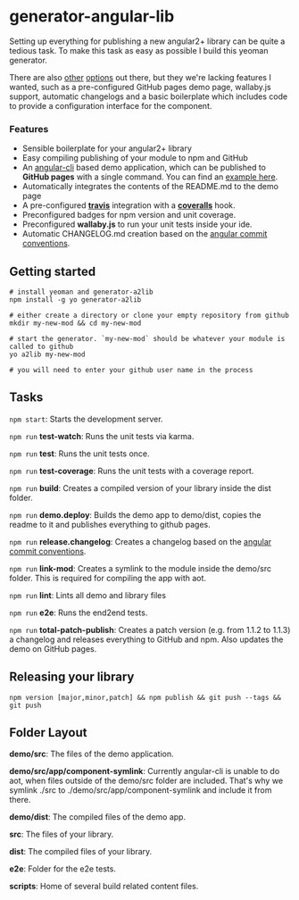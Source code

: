 # generator-angular-lib
Setting up everything for publishing a new angular2+ library can be quite a tedious task. To make this task as easy as possible I build this yeoman generator.

There are also [other](https://github.com/jvandemo/generator-angular2-library) [options](https://github.com/mgonto/generator-angularjs-gulp-library) out there, but they we're lacking features I wanted, such as a pre-configured GitHub pages demo page, wallaby.js support, automatic changelogs and a basic boilerplate which includes code to provide a configuration interface for the component. 

### Features
* Sensible boilerplate for your angular2+ library
* Easy compiling publishing of your module to npm and GitHub
* An [angular-cli](https://github.com/angular/angular-cli) based demo application, which can be published to **GitHub pages** with a single command. You can find an [example here](https://johannesjo.github.io/angular2-promise-buttons).
* Automatically integrates the contents of the README.md to the demo page
* A pre-configured **[travis](https://travis-ci.org/)** integration with a **[coveralls](https://coveralls.io/)** hook.
* Preconfigured badges for npm version and unit coverage.
* Preconfigured **wallaby.js** to run your unit tests inside your ide.
* Automatic CHANGELOG.md creation based on the [angular commit conventions](https://github.com/angular/angular.js/blob/master/CONTRIBUTING.md).  


## Getting started
```
# install yeoman and generator-a2lib
npm install -g yo generator-a2lib

# either create a directory or clone your empty repository from github
mkdir my-new-mod && cd my-new-mod

# start the generator. `my-new-mod` should be whatever your module is called to github
yo a2lib my-new-mod 

# you will need to enter your github user name in the process
```


## Tasks
`npm start`: Starts the development server.

`npm run` **test-watch**: Runs the unit tests via karma.

`npm run` **test**: Runs the unit tests once.

`npm run` **test-coverage**: Runs the unit tests with a coverage report.

`npm run` **build**: Creates a compiled version of your library inside the dist folder.

`npm run` **demo.deploy**: 
Builds the demo app to demo/dist, copies the readme to it and publishes everything to github pages.
 
`npm run` **release.changelog**:
Creates a changelog based on the [angular commit conventions](https://github.com/angular/angular.js/blob/master/CONTRIBUTING.md).  
 
`npm run` **link-mod**: Creates a symlink to the module inside the demo/src folder. This is required for compiling the app with aot.
 
`npm run` **lint**: Lints all demo and library files
 
`npm run` **e2e**: Runs the end2end tests.

`npm run` **total-patch-publish**: Creates a patch version (e.g. from 1.1.2 to 1.1.3) a changelog and releases everything to GitHub and npm. Also updates the demo on GitHub pages.

## Releasing your library
```
npm version [major,minor,patch] && npm publish && git push --tags && git push
```

## Folder Layout
**demo/src**: The files of the demo application.

**demo/src/app/component-symlink**: Currently angular-cli is unable to do aot, when files outside of the demo/src folder are included. That's why we symlink ./src to ./demo/src/app/component-symlink and include it from there.

**demo/dist**: The compiled files of the demo app.
 
**src**: The files of your library.

**dist**: The compiled files of your library.

**e2e**: Folder for the e2e tests.

**scripts**: Home of several build related content files.

